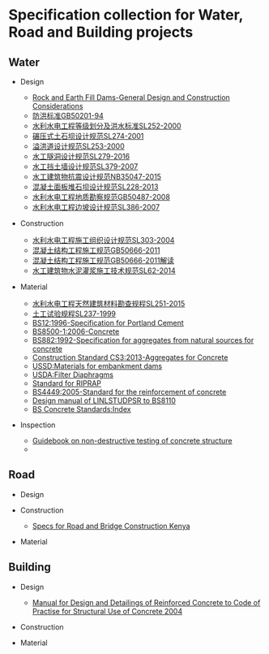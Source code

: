 # Specification collection for Water, Road and Building projects
## Water
- Design
  - [Rock and Earth Fill Dams-General Design and Construction Considerations](https://wenku.baidu.com/view/bbd1ca165f0e7cd1842536c4.html)
  - [防洪标准GB50201-94](https://wenku.baidu.com/view/fad28b3c5727a5e9856a61a7.html)
  - [水利水电工程等级划分及洪水标准SL252-2000](https://wenku.baidu.com/view/56b1346a1eb91a37f1115cfc.html?sxts=1535784568421)
  - [碾压式土石坝设计规范SL274-2001](http://www.doc88.com/p-87818784454.html)
  - [溢洪道设计规范SL253-2000](https://wenku.baidu.com/view/3b56dcb265ce050876321330.html)
  - [水工隧洞设计规范SL279-2016](https://wenku.baidu.com/view/3b56dcb265ce050876321330.html)
  - [水工挡土墙设计规范SL379-2007](https://wenku.baidu.com/view/c2d8df6d011ca300a6c390f5.html)
  - [水工建筑物抗震设计规范NB35047-2015](http://www.doc88.com/p-7085214935052.html)
  - [混凝土面板堆石坝设计规范SL228-2013](http://jz.docin.com/p-697575393.html)
  - [水利水电工程地质勘察规范GB50487-2008](http://www.doc88.com/p-48035243694.html)
  - [水利水电工程边坡设计规范SL386-2007](https://wenku.baidu.com/view/8f7c591b650e52ea55189847.html)

- Construction
  - [水利水电工程施工组织设计规范SL303-2004](https://wenku.baidu.com/view/c876dde90975f46527d3e1ec.html)
  - [混凝土结构工程施工规范GB50666-2011](http://www.cqss.gov.cn/upload/20160408/10/160408105615_45190GB50666-2011%E6%B7%B7%E5%87%9D%E5%9C%9F%E7%BB%93%E6%9E%84%E5%B7%A5%E7%A8%8B%E6%96%BD%E5%B7%A5%E8%A7%84%E8%8C%83.pdf)
  - [混凝土结构工程施工规范GB50666-2011解读](http://jjgh.xhu.edu.cn/96/a9/c5026a104105/page.htm)
  - [水工建筑物水泥灌浆施工技术规范SL62-2014](https://wenku.baidu.com/view/244ae1380975f46526d3e1b1.html?rec_flag=default&sxts=1535872838947)

- Material
  - [水利水电工程天然建筑材料勘查规程SL251-2015](http://www.doc88.com/p-4167427437480.html)
  - [土工试验规程SL237-1999](http://www.doc88.com/p-963190010408.html)
  - [BS12:1996-Specification for Portland Cement](https://zh.scribd.com/doc/238191647/BS-12-1996-Specification-for-Portland-Cement)
  - [BS8500-1:2006-Concrete](http://legacy.ybsitecenter.com/multi-images/uk/legacy/var/ag/13819/105399-Concrete_Complementary_British_Standard.pdf)
  - [BS882:1992-Specification for aggregates from natural sources for concrete](http://www.c-s-h.ir/wp-content/uploads/2015/10/BS-882.pdf)
  - [Construction Standard CS3:2013-Aggregates for Concrete](http://www.devb.gov.hk/filemanager/en/content_850/4_Construction_Standard_CS3_2013_Aggregates_for_Concrete.pdf)
  - [USSD:Materials for embankment dams](https://www.ussdams.org/wp-content/uploads/2016/05/materials.pdf)
  - [USDA:Filter Diaphragms](https://mde.maryland.gov/programs/water/DamSafety/Documents/www.mde.state.md.us/assets/document/damsafety/NRCS/2007_NRCS_Filter_Diaphragm.pdf)
  - [Standard for RIPRAP](https://www.state.nj.us/agriculture/divisions/anr/pdf/22_Rip%20Rap%202011.pdf)
  - [BS4449:2005-Standard for the reinforcement of concrete](http://www.doc88.com/p-4963070536393.html)
  - [Design manual of LINLSTUDPSR to BS8110](http://linkstudpsr.com/uploads/downloads/linkStudPSR-Design-Manual-to-BS8110-v2.0__1302185409.pdf)
  - [BS Concrete Standards:Index](http://www.msckobe.com/links/concrete/bs.htm)
- Inspection
  - [Guidebook on non-destructive testing of concrete structure](https://www-pub.iaea.org/MTCD/publications/PDF/TCS-17_web.pdf)
  -

## Road
- Design

- Construction
  - [Specs for Road and Bridge Construction Kenya](https://db.tt/KKB6Speo6u)

- Material


## Building
- Design
  - [Manual for Design and Detailings of Reinforced Concrete to Code of Practise for Structural Use of Concrete 2004](https://www.housingauthority.gov.hk/tc/common/pdf/business-partnerships/resources/concrete.pdf)

- Construction

- Material
